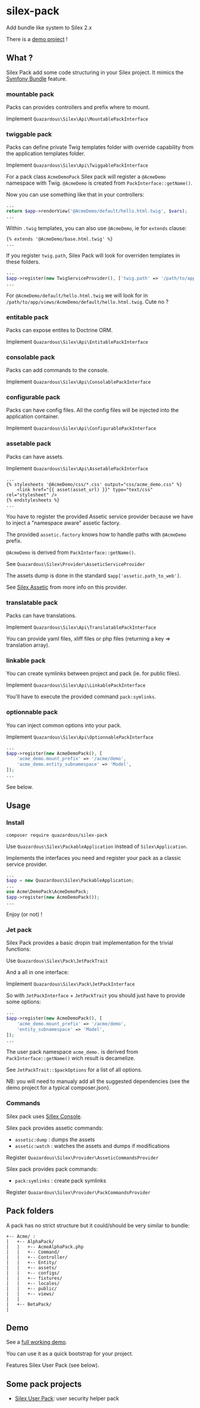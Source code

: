 # silex-pack
Add bundle like system to Silex 2.x

There is a [demo project](#demo) !

## What ?

Silex Pack add some code structuring in your Silex project. It mimics the [Symfony Bundle](http://symfony.com/doc/current/cookbook/bundles/best_practices.html) feature.

### mountable pack

Packs can provides controllers and prefix where to mount.

Implement `Quazardous\Silex\Api\MountablePackInterface`


### twiggable pack

Packs can define private Twig templates folder with override capability from the application templates folder.

Implement `Quazardous\Silex\Api\TwiggablePackInterface`

For a pack class `AcmeDemoPack` Silex pack will register a `@AcmeDemo` namespace with Twig. `@AcmeDemo` is created from `PackInterface::getName()`.

Now you can use something like that in your controllers:

```php
...
return $app->renderView('@AcmeDemo/default/hello.html.twig', $vars);
...
```

Within `.twig` templates, you can also use `@AcmeDemo`, ie for `extends` clause:

```twig
{% extends '@AcmeDemo/base.html.twig' %}
...
```

If you register `twig.path`, Silex Pack will look for overriden templates in these folders.

```php
...
$app->register(new TwigServiceProvider(), ['twig.path' => '/path/to/app/views']);
...
```

For `@AcmeDemo/default/hello.html.twig` we will look for in `/path/to/app/views/AcmeDemo/default/hello.html.twig`. Cute no ?


### entitable pack

Packs can expose entites to Doctrine ORM.

Implement `Quazardous\Silex\Api\EntitablePackInterface`


### consolable pack

Packs can add commands to the console.

Implement `Quazardous\Silex\Api\ConsolablePackInterface`


### configurable pack

Packs can have config files. All the config files will be injected into the application container.

Implement `Quazardous\Silex\Api\ConfigurablePackInterface`


### assetable pack

Packs can have assets.

Implement `Quazardous\Silex\Api\AssetablePackInterface`

```twig
...
{% stylesheets '@AcmeDemo/css/*.css' output="css/acme_demo.css" %}
    <link href="{{ asset(asset_url) }}" type="text/css" rel="stylesheet" />
{% endstylesheets %}
...

```

You have to register the provided Assetic service provider because we have to inject a "namespace aware" assetic factory.

The provided `assetic.factory` knows how to handle paths with `@AcmeDemo` prefix.

`@AcmeDemo` is derived from `PackInterface::getName()`.

See `Quazardous\Silex\Provider\AsseticServiceProvider`

The assets dump is done in the standard `$app['assetic.path_to_web']`.

See [Silex Assetic](https://github.com/mheap/Silex-Assetic) from more info on this provider.

### translatable pack

Packs can have translations.

Implement `Quazardous\Silex\Api\TranslatablePackInterface`

You can provide yaml files, xliff files or php files (returning a key => translation array).


### linkable pack

You can create symlinks between project and pack (ie. for public files).

Implement `Quazardous\Silex\Api\LinkablePackInterface`

You'll have to execute the provided command `pack:symlinks`.


### optionnable pack

You can inject common options into your pack.

Implement `Quazardous\Silex\Api\OptionnablePackInterface`

```php
...
$app->register(new AcmeDemoPack(), [
    'acme_demo.mount_prefix' => '/acme/demo',
    'acme_demo.entity_subnamespace' => 'Model',
]);
...
```

See below.


## Usage

### Install

    composer require quazardous/silex-pack

Use `Quazardous\Silex\PackableApplication` instead of `Silex\Application`.

Implements the interfaces you need and register your pack as a classic service provider.

```php
...
$app = new Quazardous\Silex\PackableApplication;
...
use Acme\DemoPack\AcmeDemoPack;
$app->register(new AcmeDemoPack());
...
```

Enjoy (or not) !

### Jet pack

Silex Pack provides a basic dropin trait implementation for the trivial functions:

Use `Quazardous\Silex\Pack\JetPackTrait`

And a all in one interface:

Implement `Quazardous\Silex\Pack\JetPackInterface`

So with `JetPackInterface` + `JetPackTrait` you should just have to provide some options: 


```php
...
$app->register(new AcmeDemoPack(), [
    'acme_demo.mount_prefix' => '/acme/demo',
    'entity_subnamespace' => 'Model',
]);
...
```

The user pack namespace `acme_demo.` is derived from `PackInterface::getName()` wich result is decamelize.

See `JetPackTrait::$packOptions` for a list of all options.

NB: you will need to manualy add all the suggested dependencies (see the demo project for a typical composer.json).

### Commands

Silex pack uses [Sillex Console](https://github.com/quazardous/silex-console).

Silex pack provides assetic commands:

- `assetic:dump` : dumps the assets
- `assetic:watch` : watches the assets and dumps if modifications

Register `Quazardous\Silex\Provider\AsseticCommandsProvider`

Silex pack provides pack commands:

- `pack:symlinks` : create pack symlinks

Register `Quazardous\Silex\Provider\PackCommandsProvider`

## Pack folders

A pack has no strict structure but it could/should be very similar to bundle:

```
+-- Acme/ :
|   +-- AlphaPack/
|   |   +-- AcmeAlphaPack.php
|   |   +-- Command/
|   |   +-- Controller/
|   |   +-- Entity/
|   |   +-- assets/
|   |   +-- configs/
|   |   +-- fixtures/
|   |   +-- locales/
|   |   +-- public/
|   |   +-- views/
|   |
|   +-- BetaPack/
|
```

## Demo

See a [full working demo](https://github.com/quazardous/silex-pack-demo).

You can use it as a quick bootstrap for your project. 

Features Silex User Pack (see below).

## Some pack projects
- [Silex User Pack](http://github.com/quazardous/silex-user-pack): user security helper pack

